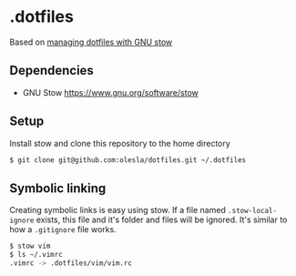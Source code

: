 # .dotfiles

Based on [managing dotfiles with GNU stow](https://alexpearce.me/2016/02/managing-dotfiles-with-stow)

## Dependencies
- GNU Stow https://www.gnu.org/software/stow

## Setup
Install stow and clone this repository to the home directory

```bash
$ git clone git@github.com:olesla/dotfiles.git ~/.dotfiles
```

## Symbolic linking

Creating symbolic links is easy using stow. If a file named `.stow-local-ignore` exists, this file and it's folder and files will be ignored. It's similar to how a `.gitignore` file works.

```bash
$ stow vim
$ ls ~/.vimrc
.vimrc -> .dotfiles/vim/vim.rc
```
